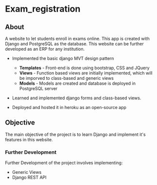 # Exam_registration

## About

A website to let students enroll in exams online. This app is created with Django and PostgreSQL as the database. This website can be further developed as an ERP for any institution.

* Implemented the basic django MVT design pattern
  * **Templates** - Front-end is done using bootstrap, CSS and JQuery
  * **Views** - Function based views are initially implemented, which will be imporved to class-based and generic views
  * **Models** - Models are created and database is deployed in PostgreSQL server

* Learned and implemented django forms and class-based views.

* Deployed and hosted it in heroku as an open-source app

## Objective

The main objective of the project is to learn Django and implement it's features in this website. 

### Further Development 

Further Development of the project involves implementing:
* Generic Views
* Django REST API
